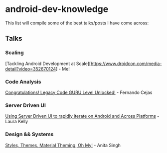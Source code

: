 # android-dev-knowledge

This list will compile some of the best talks/posts I have come across:

## Talks

### Scaling 

[Tackling Android Development at Scale][https://www.droidcon.com/media-detail?video=352670124] - Me!

### Code Analysis 

[Congratulations! Legacy Code GURU Level Unlocked!](https://www.youtube.com/watch?v=kWQudcaPdQs&feature=youtu.be) - Fernando Cejas

### Server Driven UI

[Using Server Driven UI to rapidly iterate on Android and Across Platforms](https://youtu.be/f8j4CqImf0U) - Laura Kelly

### Design && Systems

[Styles, Themes, Material Theming, Oh My!](https://youtu.be/B715b_je8GI) - Anita Singh


